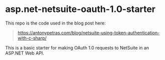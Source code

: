 # asp.net-netsuite-oauth-1.0-starter

This repo is the code used in the blog post here:

>https://antonypetras.com/blog/netsuite-using-token-authentication-with-c-sharp/

This is a basic starter for making OAuth 1.0 requests to NetSuite in an ASP.NET Web API.

